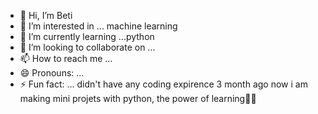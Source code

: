 - 👋 Hi, I’m Beti
- 👀 I’m interested in ... machine learning
- 🌱 I’m currently learning ...python
- 💞️ I’m looking to collaborate on ...
- 📫 How to reach me ...
- 😄 Pronouns: ...
- ⚡ Fun fact: ... didn't have any coding expirence 3 month ago now i am making mini projets with python, the power of learning🧠💪

<!---
enna7719/enna7719 is a ✨ special ✨ repository because its `README.md` (this file) appears on your GitHub profile.
You can click the Preview link to take a look at your changes.
--->
